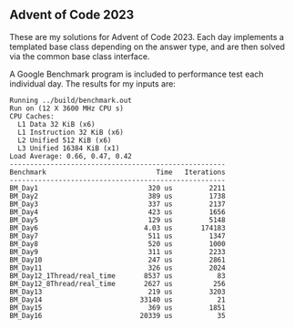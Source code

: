 ## Advent of Code 2023

These are my solutions for Advent of Code 2023. Each day implements a templated base class depending on the answer type, and are then solved via the common base class interface.

A Google Benchmark program is included to performance test each individual day. The results for my inputs are:
```
Running ../build/benchmark.out
Run on (12 X 3600 MHz CPU s)
CPU Caches:
  L1 Data 32 KiB (x6)
  L1 Instruction 32 KiB (x6)
  L2 Unified 512 KiB (x6)
  L3 Unified 16384 KiB (x1)
Load Average: 0.66, 0.47, 0.42
-----------------------------------------------------
Benchmark                           Time   Iterations
-----------------------------------------------------
BM_Day1                           320 us         2211
BM_Day2                           389 us         1738
BM_Day3                           337 us         2137
BM_Day4                           423 us         1656
BM_Day5                           129 us         5148
BM_Day6                          4.03 us       174183
BM_Day7                           511 us         1347
BM_Day8                           520 us         1000
BM_Day9                           311 us         2233
BM_Day10                          247 us         2861
BM_Day11                          326 us         2024
BM_Day12_1Thread/real_time       8537 us           83
BM_Day12_8Thread/real_time       2627 us          256
BM_Day13                          219 us         3203
BM_Day14                        33140 us           21
BM_Day15                          369 us         1851
BM_Day16                        20339 us           35
```